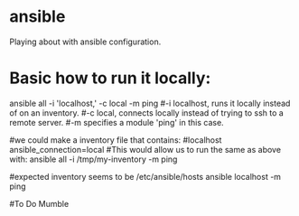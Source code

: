 # ansible
Playing about with ansible configuration.

# Basic how to run it locally:
ansible all -i 'localhost,' -c local -m ping
#-i localhost, runs it locally instead of on an inventory. 
#-c local, connects locally instead of trying to ssh to a remote server.
#-m specifies a module 'ping' in this case.

#we could make a inventory file that contains:
#localhost ansible_connection=local
#This would allow us to run the same as above with:
ansible all -i /tmp/my-inventory -m ping

#expected inventory seems to be /etc/ansible/hosts
ansible localhost -m ping



#To Do
Mumble



